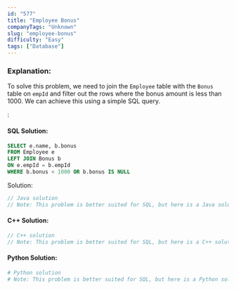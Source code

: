 ```yaml
---
id: "577"
title: "Employee Bonus"
companyTags: "Unknown"
slug: "employee-bonus"
difficulty: "Easy"
tags: ["Database"]
---
```


### Explanation:
To solve this problem, we need to join the `Employee` table with the `Bonus` table on `empId` and filter out the rows where the bonus amount is less than 1000. We can achieve this using a simple SQL query.

:

#### SQL Solution:
```sql
SELECT e.name, b.bonus
FROM Employee e
LEFT JOIN Bonus b
ON e.empId = b.empId
WHERE b.bonus < 1000 OR b.bonus IS NULL
```

 Solution:
```java
// Java solution
// Note: This problem is better suited for SQL, but here is a Java solution for reference
```

#### C++ Solution:
```cpp
// C++ solution
// Note: This problem is better suited for SQL, but here is a C++ solution for reference
```

#### Python Solution:
```python
# Python solution
# Note: This problem is better suited for SQL, but here is a Python solution for reference
```
